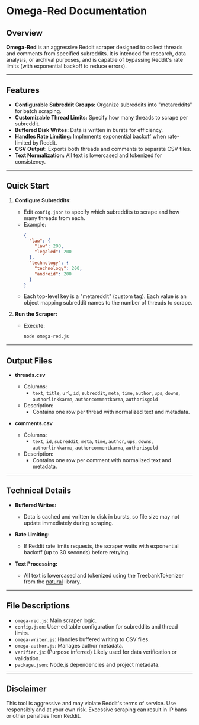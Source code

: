 # Omega-Red Documentation

## Overview

**Omega-Red** is an aggressive Reddit scraper designed to collect threads and comments from specified subreddits. It is intended for research, data analysis, or archival purposes, and is capable of bypassing Reddit's rate limits (with exponential backoff to reduce errors).

---

## Features

- **Configurable Subreddit Groups:** Organize subreddits into "metareddits" for batch scraping.
- **Customizable Thread Limits:** Specify how many threads to scrape per subreddit.
- **Buffered Disk Writes:** Data is written in bursts for efficiency.
- **Handles Rate Limiting:** Implements exponential backoff when rate-limited by Reddit.
- **CSV Output:** Exports both threads and comments to separate CSV files.
- **Text Normalization:** All text is lowercased and tokenized for consistency.

---

## Quick Start

1. **Configure Subreddits:**
   - Edit `config.json` to specify which subreddits to scrape and how many threads from each.
   - Example:
     ```json
     {
       "law": {
         "law": 200,
         "legaled": 200
       },
       "technology": {
         "technology": 200,
         "android": 200
       }
     }
     ```
   - Each top-level key is a "metareddit" (custom tag). Each value is an object mapping subreddit names to the number of threads to scrape.

2. **Run the Scraper:**
   - Execute:
     ```sh
     node omega-red.js
     ```

---

## Output Files

- **threads.csv**
  - Columns:
    - `text`, `title`, `url`, `id`, `subreddit`, `meta`, `time`, `author`, `ups`, `downs`, `authorlinkkarma`, `authorcommentkarma`, `authorisgold`
  - Description:
    - Contains one row per thread with normalized text and metadata.

- **comments.csv**
  - Columns:
    - `text`, `id`, `subreddit`, `meta`, `time`, `author`, `ups`, `downs`, `authorlinkkarma`, `authorcommentkarma`, `authorisgold`
  - Description:
    - Contains one row per comment with normalized text and metadata.

---

## Technical Details

- **Buffered Writes:**
  - Data is cached and written to disk in bursts, so file size may not update immediately during scraping.

- **Rate Limiting:**
  - If Reddit rate limits requests, the scraper waits with exponential backoff (up to 30 seconds) before retrying.

- **Text Processing:**
  - All text is lowercased and tokenized using the TreebankTokenizer from the [natural](https://github.com/NaturalNode/natural) library.

---

## File Descriptions

- `omega-red.js`: Main scraper logic.
- `config.json`: User-editable configuration for subreddits and thread limits.
- `omega-writer.js`: Handles buffered writing to CSV files.
- `omega-author.js`: Manages author metadata.
- `verifier.js`: (Purpose inferred) Likely used for data verification or validation.
- `package.json`: Node.js dependencies and project metadata.

---

## Disclaimer

This tool is aggressive and may violate Reddit's terms of service. Use responsibly and at your own risk. Excessive scraping can result in IP bans or other penalties from Reddit. 